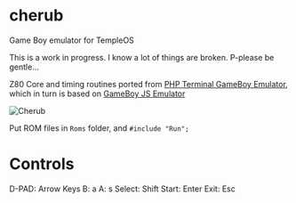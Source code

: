 # cherub
Game Boy emulator for TempleOS

This is a work in progress. I know a lot of things are broken. P-please be gentle...

Z80 Core and timing routines ported from [PHP Terminal GameBoy Emulator](https://github.com/gabrielrcouto/php-terminal-gameboy-emulator), which in turn is based on [GameBoy JS Emulator](https://github.com/taisel/GameBoy-Online)

![Cherub](https://raw.githubusercontent.com/tramplersheikhs/cherub/master/example.gif "Cherub") 

Put ROM files in `Roms` folder, and `#include "Run";`

# Controls

D-PAD: Arrow Keys
B: a
A: s
Select: Shift
Start: Enter
Exit: Esc

